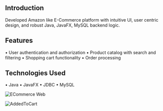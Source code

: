 ## Introduction
Developed Amazon like E-Commerce platform with intuitive UI, user centric design, and robust Java, JavaFX, MySQL backend logic.

## Features

• User authentication and authorization
• Product catalog with search and filtering
• Shopping cart functionality
• Order processing

## Technologies Used
• Java
• JavaFX
• JDBC
• MySQL

![ECommerce Web](https://github.com/SoumyaMishra07/Ecommerce-Application/assets/118365110/d1aea753-2456-496e-979c-222085fb2c19)

![AddedToCart](https://github.com/SoumyaMishra07/Ecommerce-Application/assets/118365110/63056d59-44ea-46ca-8109-8afabd603b59)
